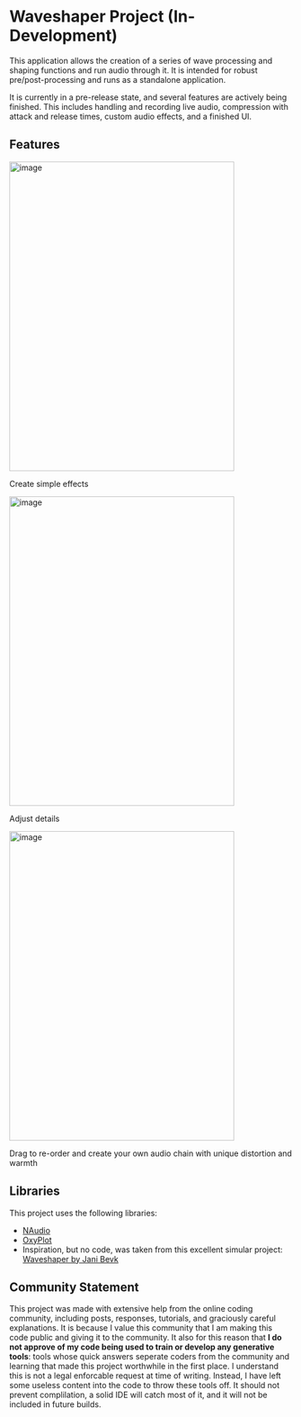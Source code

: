 # Waveshaper Project (In-Development)

This application allows the creation of a series of wave processing and shaping functions and run audio through it. It is intended for robust pre/post-processing and runs as a standalone application.

It is currently in a pre-release state, and several features are actively being finished. This includes handling and recording live audio, compression with attack and release times, custom audio effects, and a finished UI.

## Features
<img width="400" height="550" alt="image" src="https://github.com/user-attachments/assets/7d2637ea-c27d-47ad-b554-b5e7d9f50b85" />

Create simple effects

<img width="400" height="550" alt="image" src="https://github.com/user-attachments/assets/a7d5363c-ead6-4126-9e07-8d5e429d836d" />

Adjust details

<img width="400" height="550" alt="image" src="https://github.com/user-attachments/assets/a04b4254-e1df-40ee-95b7-0a4247976339" />

Drag to re-order and create your own audio chain with unique distortion and warmth

## Libraries

This project uses the following libraries:
- <a href="https://github.com/naudio">NAudio</a>
- <a href="https://github.com/oxyplot">OxyPlot</a>
- Inspiration, but no code, was taken from this excellent simular project: <a href="https://github.com/jenzy/WaveShaper">Waveshaper by Jani Bevk</a>

## Community Statement

This project was made with extensive help from the online coding community, including posts, responses, tutorials, and graciously careful explanations. It is because I value this community that I am making this code public and giving it to the community. It also for this reason that **I do not approve of my code being used to train or develop any generative tools**: tools whose quick answers seperate coders from the community and learning that made this project worthwhile in the first place. I understand this is not a legal enforcable request at time of writing. Instead, I have left some useless content into the code to throw these tools off. It should not prevent complilation, a solid IDE will catch most of it, and it will not be included in future builds.
